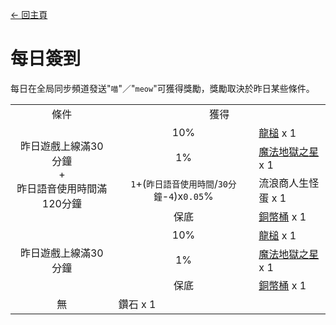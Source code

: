 [← 回主頁](../)
# 每日簽到
每日在全局同步頻道發送"`喵`"／"`meow`"可獲得獎勵，獎勵取決於昨日某些條件。

<table>
    <tr><td align="center">條件</td><td align="center" colspan="2">獲得</td></tr>
    <tr>
        <td align="center" rowspan="4">昨日遊戲上線滿30分鐘<br/>+<br/>昨日語音使用時間滿120分鐘</td>
        <td align="center">10%</td>
        <td><a href="../item/dragon_hammer.md">龍槌</a> x 1</td>
    </tr>
    <tr>
        <td align="center">1%</td>
        <td><a href="../item/magic_nether_star.md">魔法地獄之星</a> x 1</td>
    </tr>
    <tr>
        <td align="center"><code>1</code>+(<code>昨日語音使用時間</code>/<code>30分鐘</code>-<code>4</code>)x<code>0.05</code>%</td>
        <td>流浪商人生怪蛋 x 1</td>
    </tr>
    <tr>
        <td align="center">保底</td>
        <td colspan="2"><a href="../item/coin.md">銅幣桶</a> x 1</td>
    </tr>
    <tr>
        <td align="center" rowspan="3">昨日遊戲上線滿30分鐘</td>
        <td align="center">10%</td>
        <td><a href="../item/dragon_hammer.md">龍槌</a> x 1</td>
    </tr>
    <tr>
        <td align="center">1%</td>
        <td><a href="../item/magic_nether_star.md">魔法地獄之星</a> x 1</td>
    </tr>
    <tr>
        <td align="center">保底</td>
        <td colspan="2"><a href="../item/coin.md">銅幣桶</a> x 1</td>
    </tr>
    <tr>
        <td align="center">無</td>
        <td colspan="2">鑽石 x 1</td>
    </tr>
</table>


